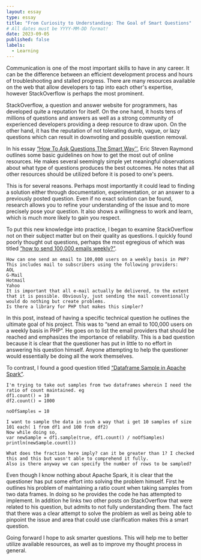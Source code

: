 ```yaml
---
layout: essay
type: essay
title: "From Curiosity to Understanding: The Goal of Smart Questions"
# All dates must be YYYY-MM-DD format!
date: 2023-09-05
published: false
labels:
  - Learning
---
```


Communication is one of the most important skills to have in any career. It can be the difference between an efficient development process and hours of troubleshooting and stalled progress. There are many resources available on the web that allow developers to tap into each other's expertise, however StackOverflow is perhaps the most prominent.

StackOverflow, a question and answer website for programmers, has developed quite a reputation for itself. On the one hand, it hosts tens of millions of questions and answers as well as a strong community of experienced developers providing a deep resource to draw upon. On the other hand, it has the reputation of not tolerating dumb, vague, or lazy questions which can result in downvoting and possible question removal.

In his essay [“How To Ask Questions The Smart Way''](http://www.catb.org/esr/faqs/smart-questions.html), Eric Steven Raymond outlines some basic guidelines on how to get the most out of online resources. He makes several seemingly simple yet meaningful observations about what type of questions produces the best outcomes. He notes that all other resources should be utilized before it is posed to one's peers. 

This is for several reasons. Perhaps most importantly it could lead to finding a solution either through documentation, experimentation, or an answer to a previously posted question. Even if no exact solution can be found, research allows you to refine your understanding of the issue and to more precisely pose your question. It also shows a willingness to work and learn, which is much more likely to gain you respect.

To put this new knowledge into practice, I began to examine StackOverflow not on their subject matter but on their quality as questions. I quickly found poorly thought out questions, perhaps the most egregious of which was titled [“how to send 100,000 emails weekly?”](https://stackoverflow.com/questions/3905734/how-to-send-100-000-emails-weekly). 
```
How can one send an email to 100,000 users on a weekly basis in PHP? This includes mail to subscribers using the following providers:
AOL
G-Mail
Hotmail
Yahoo
It is important that all e-mail actually be delivered, to the extent that it is possible. Obviously, just sending the mail conventionally would do nothing but create problems.
Is there a library for PHP that makes this simpler?
```

In this post, instead of having a specific technical question he outlines the ultimate goal of his project. This was to “send an email to 100,000 users on a weekly basis in PHP”. He goes on to list the email providers that should be reached and emphasizes the importance of reliability. This is a bad question because it is clear that the questioner has put in little to no effort in answering his question himself. Anyone attempting to help the questioner would essentially be doing all the work themselves.

To contrast, I found a good question titled [“Dataframe Sample in Apache Spark”](https://stackoverflow.com/questions/37416825/dataframe-sample-in-apache-spark-scala). 

```
I'm trying to take out samples from two dataframes wherein I need the ratio of count maintained. eg
df1.count() = 10
df2.count() = 1000

noOfSamples = 10

I want to sample the data in such a way that i get 10 samples of size 101 each( 1 from df1 and 100 from df2)
Now while doing so,
var newSample = df1.sample(true, df1.count() / noOfSamples)
println(newSample.count())

What does the fraction here imply? can it be greater than 1? I checked this and this but wasn't able to comprehend it fully.
Also is there anyway we can specify the number of rows to be sampled?
```
Even though I know nothing about Apache Spark, it is clear that the questioner has put some effort into solving the problem himself. First he outlines his problem of maintaining a ratio count when taking samples from two data frames. In doing so he provides the code he has attempted to implement. In addition he links two other posts on StackOverflow that were related to his question, but admits to not fully understanding them. The fact that there was a clear attempt to solve the problem as well as being able to pinpoint the issue and area that could use clarification makes this a smart question.

Going forward I hope to ask smarter questions. This will help me to better utilize available resources, as well as to improve my thought process in general.

